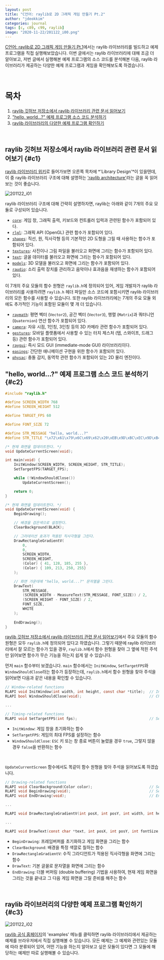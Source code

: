 ```yaml
---
layout: post
title: "C언어: raylib로 2D 그래픽 게임 만들기 Pt.2"
author: "jdeokkim"
categories: journal
tags: [c, c89, c99, raylib]
image: "2020-11-22/201122_i00.png"
---
```


[C언어: raylib로 2D 그래픽 게임 만들기 Pt.1](https://jdeokkim.github.io/journal/making-a-2d-game-with-raylib-pt-1.html)에서는 raylib 라이브러리를 빌드하고 예제 프로그램을 직접 실행해보았습니다. 이번 글에서는 raylib 라이브러리에 대해 조금 더 알아보고, 저번 글에서 실행해본 예제 프로그램의 소스 코드를 분석해본 다음, raylib 라이브러리가 제공하는 다양한 예제 프로그램과 게임을 확인해보도록 하겠습니다.

<br />

# 목차

1. [raylib 깃허브 저장소에서 raylib 라이브러리 관련 문서 읽어보기](#c1)
2. ["hello, world...?" 예제 프로그램 소스 코드 분석하기](#c2)
3. [raylib 라이브러리의 다양한 예제 프로그램 확인하기](#c3)

<br />

## raylib 깃허브 저장소에서 raylib 라이브러리 관련 문서 읽어보기 {#c1}

[raylib 라이브러리 위키](https://github.com/raysan5/raylib/wiki)로 들어가보면 오른쪽 목차에 *'Library Design'*이 있을텐데, 이 중 raylib 라이브러리 구조에 대해 설명하는 ['raylib architecture'](https://github.com/raysan5/raylib/wiki/raylib-architecture)라는 글을 꼭 읽어보는 것이 좋습니다.

![201122_i01](../assets/img/2020-11-22/201122_i01.png)

raylib 라이브러리 구조에 대해 간략히 설명하자면, raylib는 아래와 같이 7개의 주요 모듈로 구성되어 있습니다.

- [`core`](https://github.com/raysan5/raylib/blob/master/src/core.c): 게임 창, 그래픽 출력, 키보드와 컨트롤러 입력과 관련된 함수가 포함되어 있다.
- [`rlgl`](https://github.com/raysan5/raylib/blob/master/src/rlgl.h): 그래픽 API (OpenGL) 관련 함수가 포함되어 있다.
- [`shapes`](https://github.com/raysan5/raylib/blob/master/src/shapes.c): 직선, 원, 직사각형 등의 기본적인 2D 도형을 그릴 때 사용하는 함수가 포함되어 있다.
- [`textures`](https://github.com/raysan5/raylib/blob/master/src/textures.c): 사진이나 그림 파일을 불러오고 화면에 그리는 함수가 포함되어 있다.
- [`text`](https://github.com/raysan5/raylib/blob/master/src/text.c): 글꼴 데이터를 불러오고 화면에 그리는 함수가 포함되어 있다.
- [`models`](https://github.com/raysan5/raylib/blob/master/src/models.c): 3D 모델을 불러오고 화면에 그리는 함수가 포함되어 있다.
- [`raudio`](https://github.com/raysan5/raylib/blob/master/src/raudio.c): 소리 출력 장치를 관리하고 음악이나 효과음을 재생하는 함수가 포함되어 있다.

이 7개의 주요 모듈의 함수 원형은 `raylib.h`에 정의되어 있어, 게임 개발자가 raylib 라이브러리를 사용하려면 `raylib.h` 헤더 파일만 소스 코드에 포함시키면 raylib 라이브러리의 모든 함수를 사용할 수 있습니다. 또한 raylib 라이브러리에는 7개의 주요 모듈 외에도 추가적인 기능이 포함된 모듈이 몇 개 더 있습니다.

- [`raymath`](https://github.com/raysan5/raylib/blob/master/src/raymath.h): 평면 벡터 (`Vector2`), 공간 벡터 (`Vector3`), 행렬 (`Matrix`)과 쿼터니언 (`Quaternion`) 연산 함수가 포함되어 있다.
- [`camera`](https://github.com/raysan5/raylib/blob/master/src/camera.h): 자유 시점, 1인칭, 3인칭 등의 3D 카메라 관련 함수가 포함되어 있다.
- [`gestures`](https://github.com/raysan5/raylib/blob/master/src/gestures.h): 모바일 플랫폼에서 사용할 수 있는 터치 제스처 (탭, 스와이프, 드래그 등) 관련 함수가 포함되어 있다.
- [`raygui`](https://github.com/raysan5/raygui): 즉시 모드 GUI (immediate-mode GUI) 라이브러리이다.
- [`easings`](https://github.com/raysan5/raylib/blob/master/src/easings.h): 간단한 애니메이션 구현을 위한 함수가 포함되어 있다.
- [`physac`](https://github.com/victorfisac/Physac): 충돌 감지, 동역학 관련 함수가 포함되어 있는 2D 물리 엔진이다.

## "hello, world...?" 예제 프로그램 소스 코드 분석하기 {#c2}

```c
#include "raylib.h"

#define SCREEN_WIDTH 768
#define SCREEN_HEIGHT 512

#define TARGET_FPS 60

#define FONT_SIZE 72

#define STR_MESSAGE "hello, world...?"
#define STR_TITLE "\x72\x61\x79\x6C\x69\x62\x20\xEB\x9D\xBC\xEC\x9D\xB4\xEB\xB8\x8C\xEB\x9F\xAC\xEB\xA6\xAC\x20\xEC\x98\x88\xEC\xA0\x9C"

/* 현재 화면을 업데이트한다. */
void UpdateCurrentScreen(void);

int main(void) {
    InitWindow(SCREEN_WIDTH, SCREEN_HEIGHT, STR_TITLE);
    SetTargetFPS(TARGET_FPS);

    while (!WindowShouldClose())
        UpdateCurrentScreen();

    return 0;
}

/* 현재 화면을 업데이트한다. */
void UpdateCurrentScreen(void) {
    BeginDrawing();

    // 배경을 검은색으로 설정한다.
    ClearBackground(BLACK);

    // 그라데이션 효과가 적용된 직사각형을 그린다.
    DrawRectangleGradientV(
        0, 
        0, 
        SCREEN_WIDTH, 
        SCREEN_HEIGHT, 
        (Color) { 41, 128, 185, 255 }, 
        (Color) { 109, 213, 250, 255}
    );

    // 화면 가운데에 "hello, world...?" 문자열을 그린다.
    DrawText(
        STR_MESSAGE, 
        (SCREEN_WIDTH - MeasureText(STR_MESSAGE, FONT_SIZE)) / 2, 
        (SCREEN_HEIGHT - FONT_SIZE) / 2, 
        FONT_SIZE, 
        WHITE
    );
    
    EndDrawing();
}
```

[raylib 깃허브 저장소에서 raylib 라이브러리 관련 문서 읽어보기](#c1)에서 주요 모듈의 함수 원형은 모두 `raylib.h`에 정의되어 있다고 하였습니다. 그렇기 때문에 raylib 라이브러리에서 잘 모르는 함수가 있을 경우, `raylib.h`에서 함수 원형을 찾아 그 옆에 적힌 주석만 읽어보면 함수가 무슨 기능을 하는지 쉽게 알 수 있습니다.

먼저 `main` 함수부터 보겠습니다. `main` 함수에서는 `InitWindow`, `SetTargetFPS`와 `WindowShouldClose`라는 함수가 등장하는데, `raylib.h`에서 함수 원형을 찾아 주석을 읽어보면 
다음과 같은 내용을 확인할 수 있습니다.

```c
// Window-related functions
RLAPI void InitWindow(int width, int height, const char *title);  // Initialize window and OpenGL context
RLAPI bool WindowShouldClose(void);                               // Check if KEY_ESCAPE pressed or Close icon pressed

...

// Timing-related functions
RLAPI void SetTargetFPS(int fps);                                 // Set target FPS (maximum)
```

- `InitWindow`: 게임 창을 초기화하는 함수
- `SetTargetFPS`: 게임의 최대 FPS를 설정하는 함수
- `WindowShouldClose`: `ESC` 키 또는 창 종료 버튼이 눌렸을 경우 `true`, 그렇지 않을 경우 `false`을 반환하는 함수

<br />

`UpdateCurrentScreen` 함수에서도 똑같이 함수 원형을 찾아 주석을 읽어보도록 하겠습니다.

```c
// Drawing-related functions
RLAPI void ClearBackground(Color color);                          // Set background color (framebuffer clear color)
RLAPI void BeginDrawing(void);                                    // Setup canvas (framebuffer) to start drawing
RLAPI void EndDrawing(void);                                      // End canvas drawing and swap buffers (double buffering)

...

RLAPI void DrawRectangleGradientV(int posX, int posY, int width, int height, Color color1, Color color2); // Draw a vertical-gradient-filled rectangle

...

RLAPI void DrawText(const char *text, int posX, int posY, int fontSize, Color color);       // Draw text (using default font)
```

- `BeginDrawing`: 프레임버퍼를 초기화하고 게임 화면을 그리는 함수
- `ClearBackground`: 배경을 특정 색깔로 칠하는 함수
- `DrawRectangleGradientV`: 수직 그라디언트가 적용된 직사각형을 화면에 그리는 함수
- `DrawText`: 기본 글꼴로 문자열을 화면에 그리는 함수
- `EndDrawing`: 더블 버퍼링 (double buffering) 기법을 사용하여, 현재 게임 화면을 그리는 것을 끝내고 그 다음 게임 화면을 그릴 준비를 해주는 함수

<br />

## raylib 라이브러리의 다양한 예제 프로그램 확인하기 {#c3}

![201122_i02](../assets/img/2020-11-22/201122_i02.png)

[raylib 공식 홈페이지](https://www.raylib.com)의 'examples' 메뉴를 클릭하면 raylib 라이브러리에서 제공하는 예제를 브라우저에서 직접 실행해볼 수 있습니다. 모든 예제는 그 예제와 관련있는 모듈에 따라 분류되어 있어, 어떤 기능을 하는지 알아보고 싶은 모듈이 있다면 그 모듈에 해당하는 예제만 따로 실행해볼 수 있습니다.
